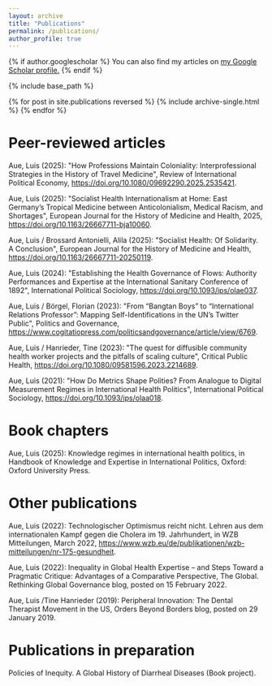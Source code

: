 ```yaml
---
layout: archive
title: "Publications"
permalink: /publications/
author_profile: true
---
```


{% if author.googlescholar %}
  You can also find my articles on <u><a href="{{author.googlescholar}}">my Google Scholar profile</a>.</u>
{% endif %}

{% include base_path %}

{% for post in site.publications reversed %}
  {% include archive-single.html %}
{% endfor %}
# Peer-reviewed articles
Aue, Luis (2025): "How Professions Maintain Coloniality: Interprofessional Strategies in the History of Travel Medicine", Review of International Political Economy, https://doi.org/10.1080/09692290.2025.2535421.

Aue, Luis  (2025): "Socialist Health Internationalism at Home: East Germany’s Tropical Medicine between Anticolonialism, Medical Racism, and Shortages", European Journal for the History of Medicine and Health, 2025, https://doi.org/10.1163/26667711-bja10060.

Aue, Luis / Brossard Antonielli, Alila (2025): "Socialist Health: Of Solidarity. A Conclusion", European Journal for the History of Medicine and Health, https://doi.org/10.1163/26667711-20250119.

Aue, Luis (2024): "Establishing the Health Governance of  Flows: Authority Performances and Expertise at the International Sanitary Conference of 1892", International Political Sociology, https://doi.org/10.1093/ips/olae037.

Aue, Luis / Börgel, Florian (2023): "From “Bangtan Boys” to “International Relations Professor”: Mapping Self-Identifications in the UN’s Twitter Public", Politics and Governance, https://www.cogitatiopress.com/politicsandgovernance/article/view/6769. 

Aue, Luis / Hanrieder, Tine (2023): "The quest for diffusible community health worker projects and the pitfalls of scaling culture", Critical Public Health, https://doi.org/10.1080/09581596.2023.2214689.

Aue, Luis (2021): "How Do Metrics Shape Polities? From Analogue to Digital Measurement Regimes in International Health Politics", International Political Sociology, https://doi.org/10.1093/ips/olaa018.

# Book chapters
Aue, Luis (2025): Knowledge regimes in international health politics, in Handbook of Knowledge and Expertise in International Politics, Oxford: Oxford University Press.

# Other publications
Aue, Luis (2022): Technologischer Optimismus reicht nicht. Lehren aus dem internationalen Kampf gegen die Cholera im 19. Jahrhundert, in WZB Mitteilungen, March 2022, https://www.wzb.eu/de/publikationen/wzb-mitteilungen/nr-175-gesundheit.

Aue, Luis (2022): Inequality in Global Health Expertise – and Steps Toward a Pragmatic Critique: Advantages of a Comparative Perspective, The Global. Rethinking Global Governance blog, posted on 15 February 2022.

Aue, Luis /Tine Hanrieder (2019): Peripheral Innovation: The Dental Therapist Movement in the US, Orders Beyond Borders blog, posted on 29 January 2019.

# Publications in preparation
Policies of Inequity. A Global History of Diarrheal Diseases (Book project).

